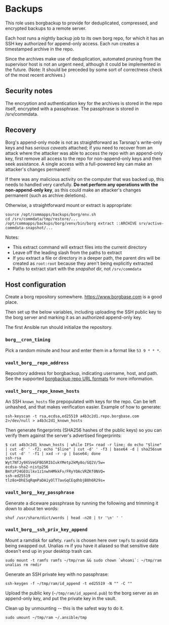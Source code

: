 # Backups

This role uses borgbackup to provide for deduplicated, compressed, and
encrypted backups to a remote server.

Each host runs a nightly backup job to its own borg repo, for which it
has an SSH key authorized for append-only access. Each run creates a
timestamped archive in the repo.

Since the archives make use of deduplication, automated pruning from
the supervisor host is not an urgent need, although it could be
implemented in the future. (Note: It should be preceded by some sort
of correctness check of the most recent archives.)

## Security notes

The encryption and authentication key for the archives is stored in
the repo itself, encrypted with a passphrase. The passphrase is stored
in /srv/commdata.

## Recovery

Borg's append-only mode is not as straightforward as Tarsnap's
write-only keys and has *serious caveats* attached; if you need to
recover from an attack where the attacker was able to access the repo
with an append-only key, first remove all access to the repo for
non-append-only keys and then seek assistance. A single access with a
full-powered key can make an attacker's changes permanent!

If there was any malicious activity on the computer that was backed
up, this needs to handled very carefully. **Do not perform any
operations with the non-append-only key**, as this could make an
attacker's changes permanent (such as archive deletions).

Otherwise, a straightforward mount or extract is appropriate:

```
source /opt/commapps/backups/borg/env.sh
cd /srv/commdata/tmp/restore/...
/opt/commapps/backups/borg/venv/bin/borg extract ::ARCHIVE srv/active-commdata-snapshot/...
```

Notes:

- This extract command will extract files into the current directory
- Leave off the leading slash from the paths to extract
- If you extract a file or directory in a deeper path, the parent dirs
  will be created as `root:root` because they aren't being explicitly
  extracted
- Paths to extract start with the *snapshot* dir, not `/srv/commdata`

## Host configuration

Create a borg repository somewhere. <https://www.borgbase.com> is a
good place.

Then set up the below variables, including uploading the SSH public
key to the borg server and marking it as an authorized append-only
key.

The first Ansible run should initialize the repository.

### `borg__cron_timing`

Pick a random minute and hour and enter them in a format like `53 9 * * *`.

### `vault_borg__repo_address`

Repository address for borgbackup, indicating username, host, and
path. See the supported
[borgbackup repo URL formats](https://borgbackup.readthedocs.io/en/stable/usage/general.html#repository-urls)
for more information.

### `vault_borg__repo_known_hosts`

An SSH `known_hosts` file prepopulated with keys for the repo. Can be
left unhashed, and that makes verification easier. Example of how to
generate:

`ssh-keyscan -t rsa,ecdsa,ed25519 a4b3c2d1.repo.borgbase.com 2>/dev/null > a4b3c2d1_known_hosts`

Then generate fingerprints (SHA256 hashes of the public keys) so you
can verify them against the server's advertised fingerprints:

```
$ cat a4b3c2d1_known_hosts | while IFS= read -r line; do echo "$line" | cut -d' ' -f2; echo "$line" | cut -d' ' -f3 | base64 -d | sha256sum | cut -d' ' -f1 | xxd -r -p | base64; done
ssh-rsa
Wyt7NfJy9XSVeGFBG5RIbIukYMetp2kMy8o/GQ2V/5w=
ecdsa-sha2-nistp256
BmYzPJ4GEOilkv1z1nwhHMkkFv/FRyYOAcVRZKf0NVQ=
ssh-ed25519
tlz8o+DhESqRqmPaDA1yOlT7avGqCEqdhbjB8h6R29s=
```

### `vault_borg__key_passphrase`

Generate a diceware passphrase by running the following and trimming
it down to about ten words:

`shuf /usr/share/dict/words | head -n20 | tr '\n' ' '`

### `vault_borg__ssh_priv_key_append`

Mount a ramdisk for safety. `ramfs` is chosen here over `tmpfs` to
avoid data being swapped out. Unalias `rm` if you have it aliased so
that sensitive date doesn't end up in your desktop trash can.

```
sudo mount -t ramfs ramfs ~/tmp/ram && sudo chown `whoami`: ~/tmp/ram
unalias rm rmdir
```

Generate an SSH private key with no passphrase:

```
ssh-keygen -f ~/tmp/ram/id_append -t ed25519 -N "" -C ""
```

Upload the public key (`~/tmp/ram/id_append.pub`) to the borg server
as an append-only key, and put the private key in the vault.

Clean up by unmounting -- this is the safest way to do it.

```
sudo umount ~/tmp/ram ~/.ansible/tmp
```

